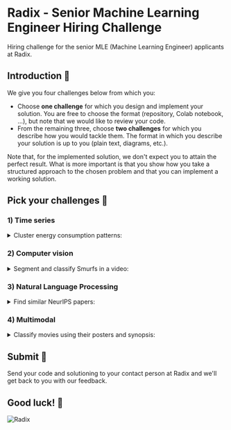 # Radix - Senior Machine Learning Engineer Hiring Challenge

Hiring challenge for the senior MLE (Machine Learning Engineer) applicants at Radix.



## Introduction 🔖

We give you four challenges below from which you:
- Choose **one challenge** for which you design and implement your solution. You are free to choose the format (repository, Colab notebook, ...), but note that we would like to review your code.
- From the remaining three, choose **two challenges** for which you describe how you would tackle them. The format in which you describe your solution is up to you (plain text, diagrams, etc.).

Note that, for the implemented solution, we don't expect you to attain the perfect result. What is more important is that you show how you take a structured approach to the chosen problem and that you can implement a working solution.



## Pick your challenges 🚀

### 1) Time series

<details>
<summary>Cluster energy consumption patterns:</summary>
We have generated a [household energy consumption dataset](https://radix-senior-hiring-challenge.s3.eu-west-1.amazonaws.com/timeseries/household_energy_consumption.zip). In this dataset you will find energy consumption time series of 1000 households. Each time serie spans one month and the measurements were taken with an interval of one hour. The data was generated by different types of households, both in terms of composition and activity patterns. Can you detect them all?
</details>


### 2) Computer vision

<details>
<summary>Segment and classify Smurfs in a video:</summary>
In [this video](https://radix-senior-hiring-challenge.s3.eu-west-1.amazonaws.com/computer_vision/smurf_video_2.mp4), segment and classify the Smurfs. We provide you with a [dataset of segmented Smurfs](https://radix-senior-hiring-challenge.s3.eu-west-1.amazonaws.com/computer_vision/smurfs_coco_format.zip) to help you with the segmentation. After segmentation, classify the Smurfs in the following categories:
- Papa Smurf
- Smurfette
- Vanity Smurf
- Smurf (i.e. the other, regular Smurfs)

Note that we do not provide you a dataset of labeled Smurfs. You will have to find a way to cope with this.

[Here](https://radix-senior-hiring-challenge.s3.eu-west-1.amazonaws.com/computer_vision/smurfs_example_output.gif) you find an illustration of what we'd like to see. Can you smurf them all?
</details>


### 3) Natural Language Processing 

<details>
<summary>Find similar NeurIPS papers:</summary>
As machine learning engineers, we occasionally stumble across a exiting paper and we might want to look for other similar papers. Given this corpus of [NeurIPS paper abstracts](https://radix-senior-hiring-challenge.s3.eu-west-1.amazonaws.com/nlp/neurips_papers.zip), can you build a system that allows to retrieve similar papers given the abstract of another paper?
</details>


### 4) Multimodal

<details>
<summary>Classify movies using their posters and synopsis:</summary>
Classifying movies based on their synopsis is a classic machine learning problem. Let us extend this problem by considering movie posters as well. Can you use the posters to improve classification results? When you choose to implement this solution you can do the evaluation with the [Mean Average Precision at K](https://github.com/benhamner/Metrics/blob/9a637aea795dc6f2333f022b0863398de0a1ca77/Python/ml_metrics/average_precision.py#L41) of the top 5 predicted genres.

You can find the data here:
* [Movie synopsis and labels](https://radix-senior-hiring-challenge.s3.eu-west-1.amazonaws.com/multimodal/movies_dataset_balanced.csv)
* [Movie posters](https://radix-senior-hiring-challenge.s3.eu-west-1.amazonaws.com/multimodal/movie_posters_balanced.zip)
</details>



## Submit 💯

Send your code and solutioning to your contact person at Radix and we'll get back to you with our feedback.




## Good luck! 🤞

![Radix](https://media-exp1.licdn.com/dms/image/C4D0BAQH7Tz0v-I5l1g/company-logo_200_200/0/1569474265425?e=2159024400&v=beta&t=TiThE4sfIokh1WfVN04aM7qgcI__285c2xkE0bEzCtA)
